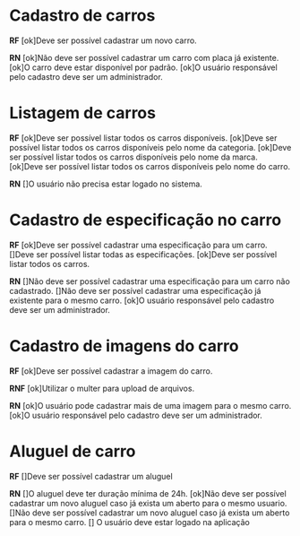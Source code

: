 # Cadastro de carros

**RF**
[ok]Deve ser possível cadastrar um novo carro.

**RN**
[ok]Não deve ser possível cadastrar um carro com placa já existente.
[ok]O carro deve estar disponível por padrão.
[ok]O usuário responsável pelo cadastro deve ser um administrador.

# Listagem de carros

**RF**
[ok]Deve ser possível listar todos os carros disponíveis.
[ok]Deve ser possível listar todos os carros disponíveis pelo nome da categoria.
[ok]Deve ser possível listar todos os carros disponíveis pelo nome da marca.
[ok]Deve ser possível listar todos os carros disponíveis pelo nome do carro.

**RN**
[]O usuário não precisa estar logado no sistema.

# Cadastro de especificação no carro

**RF**
[ok]Deve ser possível cadastrar uma especificação para um carro.
[]Deve ser possível listar todas as especificações.
[ok]Deve ser possível listar todos os carros.

**RN**
[]Não deve ser possível cadastrar uma especificação para um carro não cadastrado.
[]Não deve ser possível cadastrar uma especificação já existente para o mesmo carro.
[ok]O usuário responsável pelo cadastro deve ser um administrador.

# Cadastro de imagens do carro

**RF**
[ok]Deve ser possível cadastrar a imagem do carro.

**RNF**
[ok]Utilizar o multer para upload de arquivos.

**RN**
[ok]O usuário pode cadastrar mais de uma imagem para o mesmo carro.
[ok]O usuário responsável pelo cadastro deve ser um administrador.

# Aluguel de carro

**RF**
[]Deve ser possível cadastrar um aluguel

**RN**
[]O aluguel deve ter duração mínima de 24h.
[ok]Não deve ser possível cadastrar um novo aluguel caso já exista um aberto para o mesmo usuario.
[]Não deve ser possível cadastrar um novo aluguel caso já exista um aberto para o mesmo carro.
[] O usuário deve estar logado na aplicação
